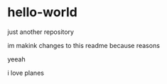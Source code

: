 # hello-world
just another repository

im makink changes to this readme because reasons

yeeah 

i love planes
